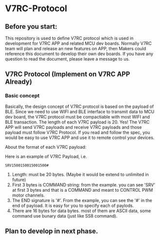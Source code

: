 # V7RC-Protocol

## Before you start:
This repository is used to define V7RC protocol which is used in development for V7RC APP and related MCU dev boards. Normally V7RC team will plan and release an new features on APP, then Makers could reference this document to develop their own dev boards. If you have any question to read the document, please leave a message to us.

## V7RC Protocol (Implement on V7RC APP Already)

### Basic concept
Basically, the design concept of V7RC protocol is based on the payload of BLE. Since we need to use WIFI and BLE interface to transmit data to MCU dev board, the V7RC protocol must be compactiable with most WIFI and BLE transaction. The length of each V7RC payload is 20. Yes! The V7RC APP will send V7RC payloads and receive V7RC payloads and those payload must follow V7RC Protocol. If you read and follow the spec, you would be easy to use V7RC APP and use it to remote control your devices.

About the format of each V7RC payload:

Here is an example of V7RC Payload, i.e.

`SRV1500150015001500#`

1. Length: must be 20 bytes. (Maybe it would be extend to unlimited in future)
2. First 3 bytes is COMMAND string: from the example. you can see 'SRV' at first 3 bytes and that is a COMMAND and meant to CONTROL PWM motor channels.
3. The END signature is '#'. From the example, you can see the '#' in the end of payload. It is easy for you to specify each of paylods.
4. There are 16 bytes for data bytes. most of them are ASCII data, some command use bunary data (just like SS8 command).




## Plan to develop in next phase.
